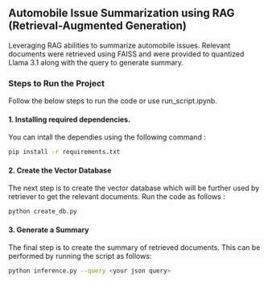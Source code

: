 ## Automobile Issue Summarization using RAG (Retrieval-Augmented Generation)

Leveraging RAG abilities to summarize automobile issues. Relevant documents were retrieved using FAISS and were provided to quantized Llama 3.1 along with the query to generate summary.

### Steps to Run the Project
Follow the below steps to run the code or use run_script.ipynb.

#### 1. Installing required dependencies.
You can intall the dependies using the following command :
```bash 
pip install -r requirements.txt
```

#### 2. Create the Vector Database
The next step is to create the vector database which will be further used by retriever to get the relevant documents. Run the code as follows :
```bash 
python create_db.py
```

#### 3. Generate a Summary
The final step is to create the summary of retrieved documents. This can be performed by running the script as follows:
```bash 
python inference.py --query <your json query>
```
